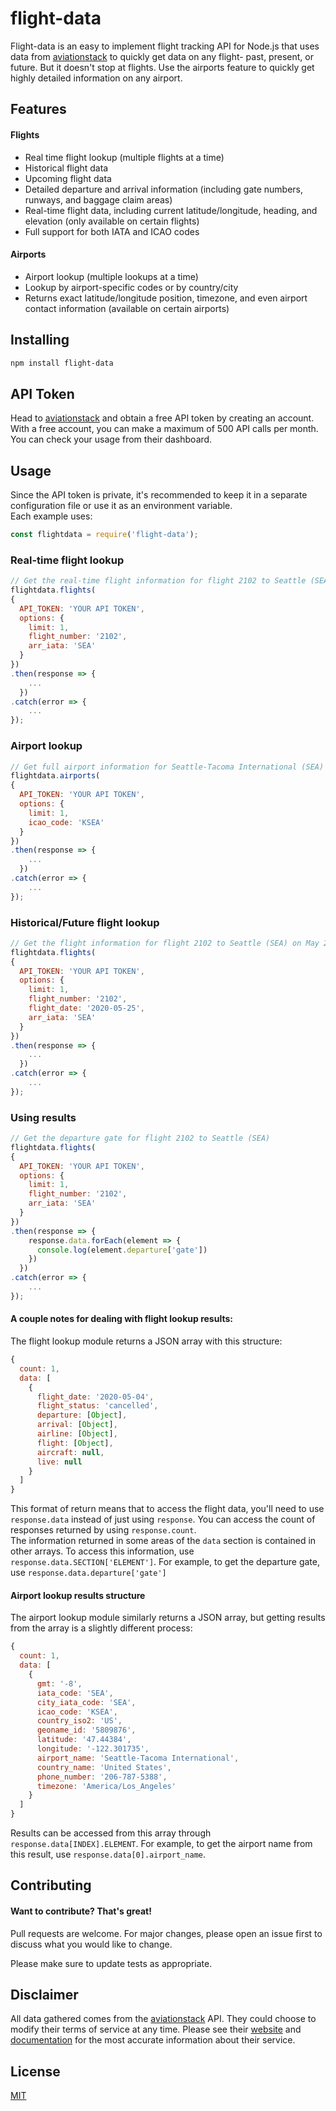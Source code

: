 # flight-data

Flight-data is an easy to implement flight tracking API for Node.js that uses data from [aviationstack](https://aviationstack.com/) to quickly get data on any flight- past, present, or future. But it doesn't stop at flights. Use the airports feature to quickly get highly detailed information on any airport.

## Features
#### Flights

- Real time flight lookup (multiple flights at a time)
- Historical flight data
- Upcoming flight data
- Detailed departure and arrival information (including gate numbers, runways, and baggage claim areas)
- Real-time flight data, including current latitude/longitude, heading, and elevation (only available on certain flights)
- Full support for both IATA and ICAO codes
#### Airports
- Airport lookup (multiple lookups at a time)
- Lookup by airport-specific codes or by country/city
- Returns exact latitude/longitude position, timezone, and even airport contact information (available on certain airports)

## Installing

```bash
npm install flight-data
```
## API Token
Head to [aviationstack](https://aviationstack.com/) and obtain a free API token by creating an account.  
With a free account, you can make a maximum of 500 API calls per month. You can check your usage from their dashboard.
## Usage
Since the API token is private, it's recommended to keep it in a separate configuration file or use it as an environment variable.  
Each example uses:
```js
const flightdata = require('flight-data');
```
### Real-time flight lookup
```js
// Get the real-time flight information for flight 2102 to Seattle (SEA)
flightdata.flights(
{
  API_TOKEN: 'YOUR API TOKEN',
  options: {
    limit: 1,
    flight_number: '2102',
    arr_iata: 'SEA'
  }
})
.then(response => {
    ...
  })
.catch(error => {
    ...
});
```
### Airport lookup
```js
// Get full airport information for Seattle-Tacoma International (SEA)
flightdata.airports(
{
  API_TOKEN: 'YOUR API TOKEN',
  options: {
    limit: 1,
    icao_code: 'KSEA'
  }
})
.then(response => {
    ...
  })
.catch(error => {
    ...
});
```
### Historical/Future flight lookup
```js
// Get the flight information for flight 2102 to Seattle (SEA) on May 25th, 2020
flightdata.flights(
{
  API_TOKEN: 'YOUR API TOKEN',
  options: {
    limit: 1,
    flight_number: '2102',
    flight_date: '2020-05-25',
    arr_iata: 'SEA'
  }
})
.then(response => {
    ...
  })
.catch(error => {
    ...
});
```
### Using results
```js
// Get the departure gate for flight 2102 to Seattle (SEA)
flightdata.flights(
{
  API_TOKEN: 'YOUR API TOKEN',
  options: {
    limit: 1,
    flight_number: '2102',
    arr_iata: 'SEA'
  }
})
.then(response => {
    response.data.forEach(element => {
      console.log(element.departure['gate'])
    })
  })
.catch(error => {
    ...
});
```
#### A couple notes for dealing with flight lookup results:
The flight lookup module returns a JSON array with this structure:
```js
{
  count: 1,
  data: [
    {
      flight_date: '2020-05-04',
      flight_status: 'cancelled',
      departure: [Object],
      arrival: [Object],
      airline: [Object],
      flight: [Object],
      aircraft: null,
      live: null
    }
  ]
}
```
This format of return means that to access the flight data, you'll need to use `response.data` instead of just using `response`. You can access the count of responses returned by using `response.count`.  
The information returned in some areas of the `data` section is contained in other arrays. To access this information, use `response.data.SECTION['ELEMENT']`. For example, to get the departure gate, use `response.data.departure['gate']`
#### Airport lookup results structure
The airport lookup module similarly returns a JSON array, but getting results from the array is a slightly different process:
```js
{
  count: 1,
  data: [
    {
      gmt: '-8',
      iata_code: 'SEA',
      city_iata_code: 'SEA',
      icao_code: 'KSEA',
      country_iso2: 'US',
      geoname_id: '5809876',
      latitude: '47.44384',
      longitude: '-122.301735',
      airport_name: 'Seattle-Tacoma International',
      country_name: 'United States',
      phone_number: '206-787-5388',
      timezone: 'America/Los_Angeles'
    }
  ]
}
```
Results can be accessed from this array through `response.data[INDEX].ELEMENT`. For example, to get the airport name from this result, use `response.data[0].airport_name`.
## Contributing
#### Want to contribute? That's great!  
Pull requests are welcome. For major changes, please open an issue first to discuss what you would like to change.

Please make sure to update tests as appropriate.

## Disclaimer
All data gathered comes from the [aviationstack](https://aviationstack.com/) API. They could choose to modify their terms of service at any time. Please see their [website](https://aviationstack.com/) and [documentation](https://aviationstack.com/documentation) for the most accurate information about their service.

## License
[MIT](https://choosealicense.com/licenses/mit/)
